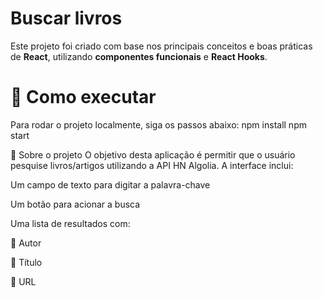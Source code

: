 # Buscar livros

Este projeto foi criado com base nos principais conceitos e boas práticas de **React**, utilizando **componentes funcionais** e **React Hooks**.

# 🚀 Como executar

Para rodar o projeto localmente, siga os passos abaixo:
npm install
npm start

📌 Sobre o projeto
O objetivo desta aplicação é permitir que o usuário pesquise livros/artigos utilizando a API HN Algolia.
A interface inclui:

Um campo de texto para digitar a palavra-chave

Um botão para acionar a busca

Uma lista de resultados com:

👤 Autor

📖 Título

🔗 URL
